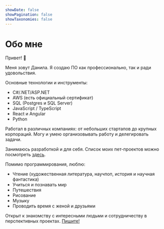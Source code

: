 ```yaml
---
showDate: false
showPagination: false
showTaxonomies: false
---
```

# Обо мне

Привет! 👋

Меня зовут Данила. 
Я создаю ПО как профессионально, так и ради удовольствия.

Основные технологии и инструменты:
- C#/.NET/ASP.NET
- AWS (есть официальный сертификат)
- SQL (Postgres и SQL Server)
- JavaScript / TypeScript
- React и Angular
- Python

Работал в различных компаниях: от небольших стартапов до крупных корпораций. Могу и умею организовывать работу и делегировать задачи.

Занимаюсь разработкой и для себя. Список моих пет-проектов можно посмотреть [здесь](/projects).

Помимо программирования, люблю:
- Чтение (художественная литература, научпоп, история и научная фантастика)
- Учиться и познавать мир
- Путешествия
- Рисование
- Музыку
- Проводить время с женой и друзьями

Открыт к знакомству с интересными людьми и сотрудничеству в перспективных проектах. [Пишите!](/contact)
